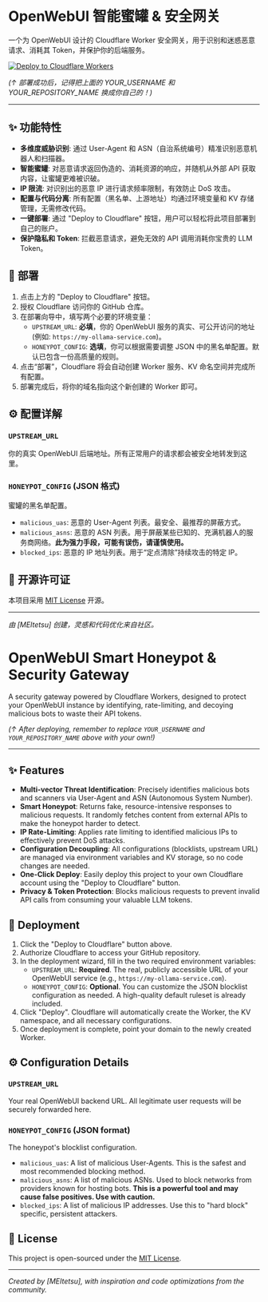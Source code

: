 # OpenWebUI 智能蜜罐 & 安全网关

一个为 OpenWebUI 设计的 Cloudflare Worker 安全网关，用于识别和迷惑恶意请求、消耗其 Token，并保护你的后端服务。

[![Deploy to Cloudflare Workers](https://deploy.workers.cloudflare.com/button)](https://deploy.workers.cloudflare.com/?url=https://github.com/YOUR_USERNAME/YOUR_REPOSITORY_NAME)

*(↑ 部署成功后，记得把上面的 YOUR_USERNAME 和 YOUR_REPOSITORY_NAME 换成你自己的！)*

---

## ✨ 功能特性

- **多维度威胁识别**: 通过 User-Agent 和 ASN（自治系统编号）精准识别恶意机器人和扫描器。
- **智能蜜罐**: 对恶意请求返回伪造的、消耗资源的响应，并随机从外部 API 获取内容，让蜜罐更难被识破。
- **IP 限流**: 对识别出的恶意 IP 进行请求频率限制，有效防止 DoS 攻击。
- **配置与代码分离**: 所有配置（黑名单、上游地址）均通过环境变量和 KV 存储管理，无需修改代码。
- **一键部署**: 通过 "Deploy to Cloudflare" 按钮，用户可以轻松将此项目部署到自己的账户。
- **保护隐私和 Token**: 拦截恶意请求，避免无效的 API 调用消耗你宝贵的 LLM Token。

## 🚀 部署

1.  点击上方的 "Deploy to Cloudflare" 按钮。
2.  授权 Cloudflare 访问你的 GitHub 仓库。
3.  在部署向导中，填写两个必要的环境变量：
    - `UPSTREAM_URL`: **必填**，你的 OpenWebUI 服务的真实、可公开访问的地址 (例如: `https://my-ollama-service.com`)。
    - `HONEYPOT_CONFIG`: **选填**，你可以根据需要调整 JSON 中的黑名单配置。默认已包含一份高质量的规则。
4.  点击“部署”，Cloudflare 将会自动创建 Worker 服务、KV 命名空间并完成所有配置。
5.  部署完成后，将你的域名指向这个新创建的 Worker 即可。

## ⚙️ 配置详解

### `UPSTREAM_URL`
你的真实 OpenWebUI 后端地址。所有正常用户的请求都会被安全地转发到这里。

### `HONEYPOT_CONFIG` (JSON 格式)
蜜罐的黑名单配置。
- `malicious_uas`: 恶意的 User-Agent 列表。最安全、最推荐的屏蔽方式。
- `malicious_asns`: 恶意的 ASN 列表。用于屏蔽某些已知的、充满机器人的服务商网络。**此为强力手段，可能有误伤，请谨慎使用。**
- `blocked_ips`: 恶意的 IP 地址列表。用于“定点清除”持续攻击的特定 IP。

## 📜 开源许可证

本项目采用 [MIT License](LICENSE) 开源。

---

*由 [MEItetsu] 创建，灵感和代码优化来自社区。*



# OpenWebUI Smart Honeypot & Security Gateway

A security gateway powered by Cloudflare Workers, designed to protect your OpenWebUI instance by identifying, rate-limiting, and decoying malicious bots to waste their API tokens.

[](https://deploy.workers.cloudflare.com/?url=https://github.com/YOUR_USERNAME/YOUR_REPOSITORY_NAME)

*(↑ After deploying, remember to replace `YOUR_USERNAME` and `YOUR_REPOSITORY_NAME` above with your own\!)*

-----

## ✨ Features

  - **Multi-vector Threat Identification**: Precisely identifies malicious bots and scanners via User-Agent and ASN (Autonomous System Number).
  - **Smart Honeypot**: Returns fake, resource-intensive responses to malicious requests. It randomly fetches content from external APIs to make the honeypot harder to detect.
  - **IP Rate-Limiting**: Applies rate limiting to identified malicious IPs to effectively prevent DoS attacks.
  - **Configuration Decoupling**: All configurations (blocklists, upstream URL) are managed via environment variables and KV storage, so no code changes are needed.
  - **One-Click Deploy**: Easily deploy this project to your own Cloudflare account using the "Deploy to Cloudflare" button.
  - **Privacy & Token Protection**: Blocks malicious requests to prevent invalid API calls from consuming your valuable LLM tokens.

## 🚀 Deployment

1.  Click the "Deploy to Cloudflare" button above.
2.  Authorize Cloudflare to access your GitHub repository.
3.  In the deployment wizard, fill in the two required environment variables:
      - `UPSTREAM_URL`: **Required**. The real, publicly accessible URL of your OpenWebUI service (e.g., `https://my-ollama-service.com`).
      - `HONEYPOT_CONFIG`: **Optional**. You can customize the JSON blocklist configuration as needed. A high-quality default ruleset is already included.
4.  Click "Deploy". Cloudflare will automatically create the Worker, the KV namespace, and all necessary configurations.
5.  Once deployment is complete, point your domain to the newly created Worker.

## ⚙️ Configuration Details

### `UPSTREAM_URL`

Your real OpenWebUI backend URL. All legitimate user requests will be securely forwarded here.

### `HONEYPOT_CONFIG` (JSON format)

The honeypot's blocklist configuration.

  - `malicious_uas`: A list of malicious User-Agents. This is the safest and most recommended blocking method.
  - `malicious_asns`: A list of malicious ASNs. Used to block networks from providers known for hosting bots. **This is a powerful tool and may cause false positives. Use with caution.**
  - `blocked_ips`: A list of malicious IP addresses. Use this to "hard block" specific, persistent attackers.

## 📜 License

This project is open-sourced under the [MIT License](https://www.google.com/search?q=LICENSE).

-----

*Created by [MEItetsu], with inspiration and code optimizations from the community.*